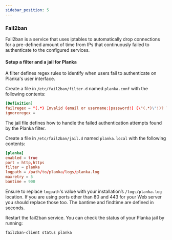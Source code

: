 ```yaml
---
sidebar_position: 5
---
```


### Fail2ban

Fail2ban is a service that uses iptables to automatically drop connections for a pre-defined amount of time from IPs that continuously failed to authenticate to the configured services.

#### Setup a filter and a jail for Planka

A filter defines regex rules to identify when users fail to authenticate on Planka's user interface.

Create a file in `/etc/fail2ban/filter.d` named `planka.conf` with the following contents:

```conf
[Definition]
failregex = ^(.*) Invalid (email or username:|password!) (\"(.*)\"!)? ?\(IP: <ADDR>\)$
ignoreregex =
```

The jail file defines how to handle the failed authentication attempts found by the Planka filter.

Create a file in `/etc/fail2ban/jail.d` named `planka.local` with the following contents:

```conf
[planka]
enabled = true
port = http,https
filter = planka
logpath = /path/to/planka/logs/planka.log
maxretry = 5
bantime = 900
```

Ensure to replace `logpath`'s value with your installation’s `/logs/planka.log` location. If you are using ports other than 80 and 443 for your Web server you should replace those too. The bantime and findtime are defined in seconds.

Restart the fail2ban service. You can check the status of your Planka jail by running:

```bash
fail2ban-client status planka
```

